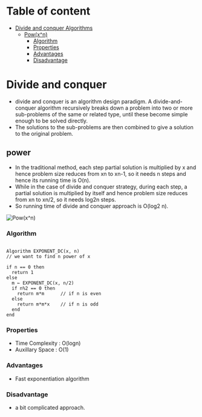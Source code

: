<!-- Table of content -->
# Table of content
- [Divide and conquer Algorithms](#divide-and-conquer)
  - [Pow(x^n)](#power)
    - [Algorithm](#algorithm)
    - [Properties](#properties)
    - [Advantages](#advantages)
    - [Disadvantage](#disadvantage)

# Divide and conquer

- divide and conquer is an algorithm design paradigm. A divide-and-conquer algorithm recursively breaks down a problem into two or more sub-problems of the same or related type, until these become simple enough to be solved directly.
- The solutions to the sub-problems are then combined to give a solution to the original problem.

## power

- In the traditional method, each step partial solution is multiplied by x and hence problem size reduces from xn to xn-1, so it needs n steps and hence its running time is O(n).
-  While in the case of divide and conquer strategy, during each step, a partial solution is multiplied by itself and hence problem size reduces from xn to xn/2, so it needs log2n steps.
-  So running time of divide and conquer approach is O(log2 n).
<!-- image to help better explain the concept -->
![Pow(x^n)](https://res.cloudinary.com/codecrucks/images/w_600,h_101,c_scale/f_webp,q_auto/v1633016342/exponential-problem-using-divide-and-conquer1/exponential-problem-using-divide-and-conquer1-600x101.png?_i=AA)



### Algorithm

```

Algorithm EXPONENT_DC(x, n)
// we want to find n power of x

if n == 0 then
  return 1
else
  m ← EXPONENT_DC(x, n/2)
  if n%2 == 0 then
    return m*m      // if n is even
  else
    return m*m*x    // if n is odd
  end
end

```

### Properties

- Time Complexity : O(logn)
- Auxillary Space : O(1)

### Advantages

- Fast exponentiation algorithm

### Disadvantage

- a bit complicated approach.
